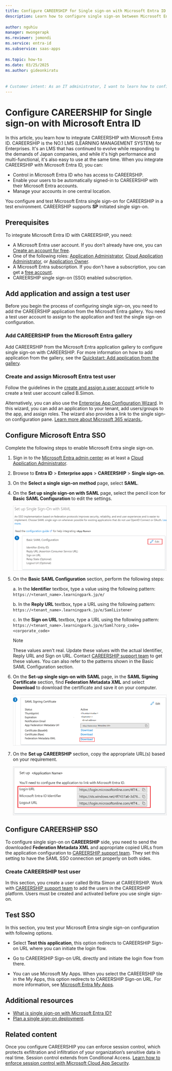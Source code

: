 ```yaml
---
title: Configure CAREERSHIP for Single sign-on with Microsoft Entra ID
description: Learn how to configure single sign-on between Microsoft Entra ID and CAREERSHIP.

author: nguhiu
manager: mwongerapk
ms.reviewer: jomondi
ms.service: entra-id
ms.subservice: saas-apps

ms.topic: how-to
ms.date: 03/25/2025
ms.author: gideonkiratu


# Customer intent: As an IT administrator, I want to learn how to configure single sign-on between Microsoft Entra ID and CAREERSHIP so that I can control who has access to CAREERSHIP, enable automatic sign-in with Microsoft Entra accounts, and manage my accounts in one central location.
---
```


# Configure CAREERSHIP for Single sign-on with Microsoft Entra ID

In this article, you learn how to integrate CAREERSHIP with Microsoft Entra ID. CAREERSHIP is the NO.1 LMS (LEARNING MANAGEMENT SYSTEM) for Enterprises. It's an LMS that has continued to evolve while responding to the demands of Japan companies, and while it's high performance and multi-functional, it's also easy to use at the same time. When you integrate CAREERSHIP with Microsoft Entra ID, you can:

* Control in Microsoft Entra ID who has access to CAREERSHIP.
* Enable your users to be automatically signed-in to CAREERSHIP with their Microsoft Entra accounts.
* Manage your accounts in one central location.

You configure and test Microsoft Entra single sign-on for CAREERSHIP in a test environment. CAREERSHIP supports **SP** initiated single sign-on.

## Prerequisites

To integrate Microsoft Entra ID with CAREERSHIP, you need:

* A Microsoft Entra user account. If you don't already have one, you can [Create an account for free](https://azure.microsoft.com/free/?WT.mc_id=A261C142F).
* One of the following roles: [Application Administrator](/entra/identity/role-based-access-control/permissions-reference#application-administrator), [Cloud Application Administrator](/entra/identity/role-based-access-control/permissions-reference#cloud-application-administrator), or [Application Owner](/entra/fundamentals/users-default-permissions#owned-enterprise-applications).
* A Microsoft Entra subscription. If you don't have a subscription, you can get a [free account](https://azure.microsoft.com/free/).
* CAREERSHIP single sign-on (SSO) enabled subscription.

## Add application and assign a test user

Before you begin the process of configuring single sign-on, you need to add the CAREERSHIP application from the Microsoft Entra gallery. You need a test user account to assign to the application and test the single sign-on configuration.

<a name='add-careership-from-the-azure-ad-gallery'></a>

### Add CAREERSHIP from the Microsoft Entra gallery

Add CAREERSHIP from the Microsoft Entra application gallery to configure single sign-on with CAREERSHIP. For more information on how to add application from the gallery, see the [Quickstart: Add application from the gallery](~/identity/enterprise-apps/add-application-portal.md).

<a name='create-and-assign-azure-ad-test-user'></a>

### Create and assign Microsoft Entra test user

Follow the guidelines in the [create and assign a user account](~/identity/enterprise-apps/add-application-portal-assign-users.md) article to create a test user account called B.Simon.

Alternatively, you can also use the [Enterprise App Configuration Wizard](https://portal.office.com/AdminPortal/home?Q=Docs#/azureadappintegration). In this wizard, you can add an application to your tenant, add users/groups to the app, and assign roles. The wizard also provides a link to the single sign-on configuration pane. [Learn more about Microsoft 365 wizards.](/microsoft-365/admin/misc/azure-ad-setup-guides). 

<a name='configure-azure-ad-sso'></a>

## Configure Microsoft Entra SSO

Complete the following steps to enable Microsoft Entra single sign-on.

1. Sign in to the [Microsoft Entra admin center](https://entra.microsoft.com) as at least a [Cloud Application Administrator](~/identity/role-based-access-control/permissions-reference.md#cloud-application-administrator).
1. Browse to **Entra ID** > **Enterprise apps** > **CAREERSHIP** > **Single sign-on**.
1. On the **Select a single sign-on method** page, select **SAML**.
1. On the **Set up single sign-on with SAML** page, select the pencil icon for **Basic SAML Configuration** to edit the settings.

   ![Screenshot shows how to edit Basic SAML Configuration.](common/edit-urls.png "Basic Configuration")

1. On the **Basic SAML Configuration** section, perform the following steps:

	a. In the **Identifier** textbox, type a value using the following pattern:
	`https://<tenant_name>.learningpark.jp/e/`

	b. In the **Reply URL** textbox, type a URL using the following pattern:
	`https://<tenant_name>.learningpark.jp/e/SamlListener`

	c. In the **Sign on URL** textbox, type a URL using the following pattern:
	`https://<tenant_name>.learningpark.jp/e/Saml?corp_code=<corporate_code>`

	> [!Note]
    > These values aren't real. Update these values with the actual Identifier, Reply URL and Sign on URL. Contact [CAREERSHIP support team](mailto:asp-support@lightworks.co.jp) to get these values. You can also refer to the patterns shown in the Basic SAML Configuration section.

1. On the **Set-up single sign-on with SAML** page, in the **SAML Signing Certificate** section, find **Federation Metadata XML** and select **Download** to download the certificate and save it on your computer.

    ![Screenshot shows the Certificate download link.](common/metadataxml.png "Certificate")

1. On the **Set up CAREERSHIP** section, copy the appropriate URL(s) based on your requirement.

	![Screenshot shows to copy configuration appropriate URL.](common/copy-configuration-urls.png "Metadata")

## Configure CAREERSHIP SSO

To configure single sign-on on **CAREERSHIP** side, you need to send the downloaded **Federation Metadata XML** and appropriate copied URLs from the application configuration to [CAREERSHIP support team](mailto:asp-support@lightworks.co.jp). They set this setting to have the SAML SSO connection set properly on both sides.

### Create CAREERSHIP test user

In this section, you create a user called Britta Simon at CAREERSHIP. Work with [CAREERSHIP support team](mailto:asp-support@lightworks.co.jp) to add the users in the CAREERSHIP platform. Users must be created and activated before you use single sign-on.

## Test SSO 

In this section, you test your Microsoft Entra single sign-on configuration with following options. 

* Select **Test this application**, this option redirects to CAREERSHIP Sign-on URL where you can initiate the login flow. 

* Go to CAREERSHIP Sign-on URL directly and initiate the login flow from there.

* You can use Microsoft My Apps. When you select the CAREERSHIP tile in the My Apps, this option redirects to CAREERSHIP Sign-on URL. For more information, see [Microsoft Entra My Apps](/azure/active-directory/manage-apps/end-user-experiences#azure-ad-my-apps).

## Additional resources

* [What is single sign-on with Microsoft Entra ID?](~/identity/enterprise-apps/what-is-single-sign-on.md)
* [Plan a single sign-on deployment](~/identity/enterprise-apps/plan-sso-deployment.md).

## Related content

Once you configure CAREERSHIP you can enforce session control, which protects exfiltration and infiltration of your organization’s sensitive data in real time. Session control extends from Conditional Access. [Learn how to enforce session control with Microsoft Cloud App Security](/cloud-app-security/proxy-deployment-aad).
